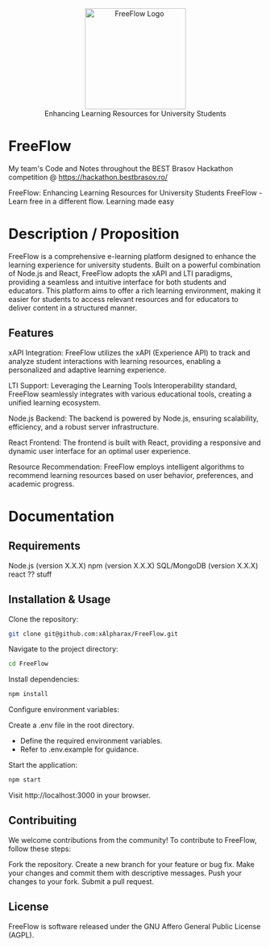 <div align="center">
<picture>
  <source media="(prefers-color-scheme: dark)" srcset="https://github.com/xAlpharax/FreeFlow/blob/master/assets/FreeFlowLogo.png">
  <img alt="FreeFlow Logo" src="https://github.com/xAlpharax/FreeFlow/blob/master/assets/FreeFlowLogo.png" height="200px">
</picture>
<br>
Enhancing Learning Resources for University Students
</div>

# FreeFlow
My team's Code and Notes throughout the BEST Brasov Hackathon competition @ https://hackathon.bestbrasov.ro/

FreeFlow: Enhancing Learning Resources for University Students
FreeFlow - Learn free in a different flow.
Learning made easy

# Description / Proposition

FreeFlow is a comprehensive e-learning platform designed to enhance the learning experience for university students. Built on a powerful combination of Node.js and React, FreeFlow adopts the xAPI and LTI paradigms, providing a seamless and intuitive interface for both students and educators. This platform aims to offer a rich learning environment, making it easier for students to access relevant resources and for educators to deliver content in a structured manner.

## Features

xAPI Integration: FreeFlow utilizes the xAPI (Experience API) to track and analyze student interactions with learning resources, enabling a personalized and adaptive learning experience.

LTI Support: Leveraging the Learning Tools Interoperability standard, FreeFlow seamlessly integrates with various educational tools, creating a unified learning ecosystem.

Node.js Backend: The backend is powered by Node.js, ensuring scalability, efficiency, and a robust server infrastructure.

React Frontend: The frontend is built with React, providing a responsive and dynamic user interface for an optimal user experience.

Resource Recommendation: FreeFlow employs intelligent algorithms to recommend learning resources based on user behavior, preferences, and academic progress.

# Documentation

## Requirements

Node.js (version X.X.X)
npm (version X.X.X)
SQL/MongoDB (version X.X.X)
react ??
stuff

## Installation & Usage

Clone the repository:

```bash
git clone git@github.com:xAlpharax/FreeFlow.git
```

Navigate to the project directory:

```bash
cd FreeFlow
```

Install dependencies:

```bash
npm install
```

Configure environment variables:

Create a .env file in the root directory.
- Define the required environment variables.
- Refer to .env.example for guidance.

Start the application:

```bash
npm start
```

Visit http://localhost:3000 in your browser.

## Contribuiting

We welcome contributions from the community! To contribute to FreeFlow, follow these steps:

Fork the repository.
Create a new branch for your feature or bug fix.
Make your changes and commit them with descriptive messages.
Push your changes to your fork.
Submit a pull request.

## License

FreeFlow is software released under the GNU Affero General Public License (AGPL).
